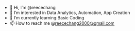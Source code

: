 - 👋 Hi, I’m @reecechang
- 👀 I’m interested in Data Analytics, Automation, App Creation
- 🌱 I’m currently learning Basic Coding
- 📫 How to reach me @reecechang2000@gmail.com

<!---
reecechang/reecechang is a ✨ special ✨ repository because its `README.md` (this file) appears on your GitHub profile.
You can click the Preview link to take a look at your changes.
--->
